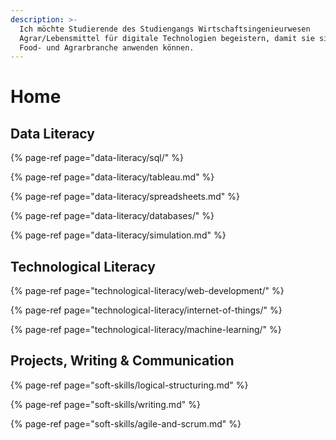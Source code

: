 ```yaml
---
description: >-
  Ich möchte Studierende des Studiengangs Wirtschaftsingenieurwesen
  Agrar/Lebensmittel für digitale Technologien begeistern, damit sie sie auf die
  Food- und Agrarbranche anwenden können.
---
```


# Home

## Data Literacy

{% page-ref page="data-literacy/sql/" %}

{% page-ref page="data-literacy/tableau.md" %}

{% page-ref page="data-literacy/spreadsheets.md" %}

{% page-ref page="data-literacy/databases/" %}

{% page-ref page="data-literacy/simulation.md" %}

## Technological Literacy

{% page-ref page="technological-literacy/web-development/" %}

{% page-ref page="technological-literacy/internet-of-things/" %}

{% page-ref page="technological-literacy/machine-learning/" %}

## Projects, Writing & Communication

{% page-ref page="soft-skills/logical-structuring.md" %}

{% page-ref page="soft-skills/writing.md" %}

{% page-ref page="soft-skills/agile-and-scrum.md" %}


